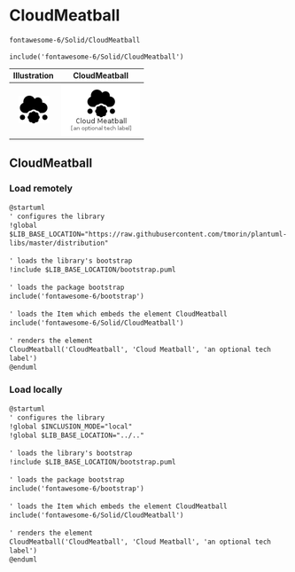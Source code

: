# CloudMeatball


```text
fontawesome-6/Solid/CloudMeatball
```

```text
include('fontawesome-6/Solid/CloudMeatball')
```



| Illustration | CloudMeatball |
| :---: | :---: |
| ![illustration for Illustration](../../fontawesome-6/Solid/CloudMeatball.png) | ![illustration for CloudMeatball](../../fontawesome-6/Solid/CloudMeatball.Local.png) |




## CloudMeatball

### Load remotely
```plantuml
@startuml
' configures the library
!global $LIB_BASE_LOCATION="https://raw.githubusercontent.com/tmorin/plantuml-libs/master/distribution"

' loads the library's bootstrap
!include $LIB_BASE_LOCATION/bootstrap.puml

' loads the package bootstrap
include('fontawesome-6/bootstrap')

' loads the Item which embeds the element CloudMeatball
include('fontawesome-6/Solid/CloudMeatball')

' renders the element
CloudMeatball('CloudMeatball', 'Cloud Meatball', 'an optional tech label')
@enduml
```

### Load locally
```plantuml
@startuml
' configures the library
!global $INCLUSION_MODE="local"
!global $LIB_BASE_LOCATION="../.."

' loads the library's bootstrap
!include $LIB_BASE_LOCATION/bootstrap.puml

' loads the package bootstrap
include('fontawesome-6/bootstrap')

' loads the Item which embeds the element CloudMeatball
include('fontawesome-6/Solid/CloudMeatball')

' renders the element
CloudMeatball('CloudMeatball', 'Cloud Meatball', 'an optional tech label')
@enduml
```

